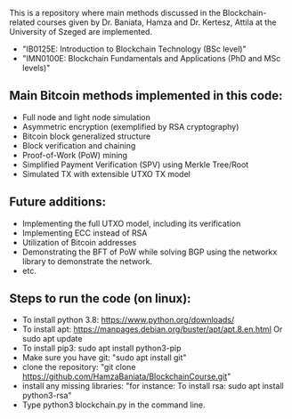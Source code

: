 This is a repository where main methods discussed in the Blockchain-related courses given by Dr. Baniata, Hamza and Dr. Kertesz, Attila at the University of Szeged are implemented.

- "IB0125E: Introduction to Blockchain Technology (BSc level)"
- "IMN0100E: Blockchain Fundamentals and Applications (PhD and MSc levels)"

Main Bitcoin methods implemented in this code:
- 
- Full node and light node simulation
- Asymmetric encryption (exemplified by RSA cryptography)
- Bitcoin block generalized structure
- Block verification and chaining
- Proof-of-Work (PoW) mining
- Simplified Payment Verification (SPV) using Merkle Tree/Root
- Simulated TX with extensible UTXO TX model

Future additions:
-
- Implementing the full UTXO model, including its verification
- Implementing ECC instead of RSA
- Utilization of Bitcoin addresses
- Demonstrating the BFT of PoW while solving BGP using the networkx library to demonstrate the network.
- etc.

Steps to run the code (on linux):
-
- To install python 3.8: https://www.python.org/downloads/
- To install apt: https://manpages.debian.org/buster/apt/apt.8.en.html Or sudo apt update
- To install pip3: sudo apt install python3-pip
- Make sure you have git: "sudo apt install git"
- clone the repository: "git clone https://github.com/HamzaBaniata/BlockchainCourse.git"
- install any missing libraries: "for instance: To install rsa: sudo apt install python3-rsa"
- Type python3 blockchain.py in the command line.
